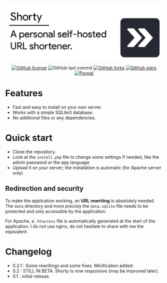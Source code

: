 ![Header](/docs/header.png)

<div align="center">

[![GitHub license](https://img.shields.io/github/license/n-deleforge/shorty?style=for-the-badge)](https://github.com/n-deleforge/shorty/blob/main/LICENSE)
![GitHub last commit](https://img.shields.io/github/last-commit/n-deleforge/shorty?style=for-the-badge)
[![GitHub forks](https://img.shields.io/github/forks/n-deleforge/shorty?style=for-the-badge)](https://github.com/n-deleforge/shorty/network)
[![GitHub stars](https://img.shields.io/github/stars/n-deleforge/shorty?style=for-the-badge)](https://github.com/n-deleforge/shorty/stargazers)
[![Paypal](https://img.shields.io/badge/DONATE-PAYPAL.ME-lightgrey?style=for-the-badge)](https://www.paypal.com/paypalme/nicolasdeleforge)

</div>

# Features 

- Fast and easy to install on your own server.
- Works with a simple SQLite3 database.
- No additional files or any dependencies.

# Quick start

- Clone the repository.
- Look at the `install.php` file to change some settings if needed, like the admin password or the app language
- Upload it on your server; the installation is automatic (for Apache server only)

## Redirection and security

To make the application working, an **URL rewriting** is absolutely needed. The `data` directory and more precisly the `data.sqlite` file needs to be protected and only accessible by the application.  

For Apache, a `.htaccess` file is automatically generated at the start of the application. I do not use nginx, do not hesitate to share with me the equivalent.

# Changelog

- 0.2.1 : Some rewritings and some fixes. Minification added.
- 0.2 : STILL IN BETA. Shorty is now responsive (may be improved later).
- 0.1 : initial release.
